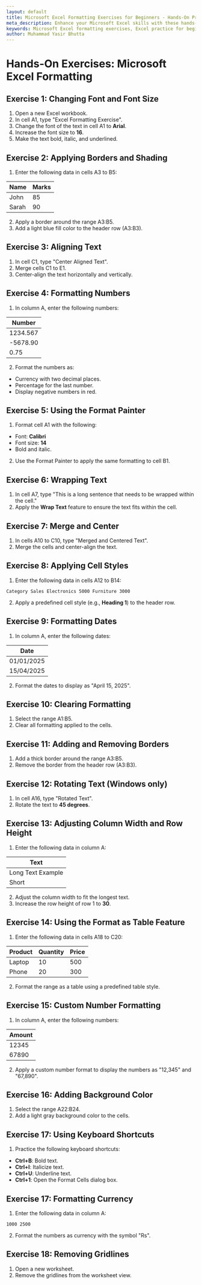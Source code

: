 ```yaml
---
layout: default
title: Microsoft Excel Formatting Exercises for Beginners - Hands-On Practice  
meta_description: Enhance your Microsoft Excel skills with these hands-on formatting exercises. Learn to apply borders, shading, alignment, number formatting, and more. Perfect for beginners to master Excel basics.  
keywords: Microsoft Excel formatting exercises, Excel practice for beginners, Excel hands-on exercises, Excel formatting tips, Excel borders and shading, Excel alignment options, Excel number formatting, Excel beginner guide, Excel worksheet practice, Excel skills improvement
author: Muhammad Yasir Bhutta
---
```


# Hands-On Exercises: Microsoft Excel Formatting

## Exercise 1: Changing Font and Font Size
1. Open a new Excel workbook.
2. In cell A1, type "Excel Formatting Exercise".
3. Change the font of the text in cell A1 to **Arial**.
4. Increase the font size to **16**.
5. Make the text bold, italic, and underlined.

## Exercise 2: Applying Borders and Shading
1. Enter the following data in cells A3 to B5:

| Name  | Marks |
|-------|-------|
| John  | 85    |
| Sarah | 90    |

2. Apply a border around the range A3:B5.
3. Add a light blue fill color to the header row (A3:B3).

## Exercise 3: Aligning Text
1. In cell C1, type "Center Aligned Text".
2. Merge cells C1 to E1.
3. Center-align the text horizontally and vertically.

## Exercise 4: Formatting Numbers
1. In column A, enter the following numbers:

| Number    |
|-----------|
| 1234.567  |
| -5678.90  |
| 0.75      |

2. Format the numbers as:
- Currency with two decimal places.
- Percentage for the last number.
- Display negative numbers in red.

## Exercise 5: Using the Format Painter
1. Format cell A1 with the following:
- Font: **Calibri**
- Font size: **14**
- Bold and italic.
2. Use the Format Painter to apply the same formatting to cell B1.

## Exercise 6: Wrapping Text
1. In cell A7, type "This is a long sentence that needs to be wrapped within the cell."
2. Apply the **Wrap Text** feature to ensure the text fits within the cell.

## Exercise 7: Merge and Center
1. In cells A10 to C10, type "Merged and Centered Text".
2. Merge the cells and center-align the text.

## Exercise 8: Applying Cell Styles
1. Enter the following data in cells A12 to B14:
```excel
Category Sales Electronics 5000 Furniture 3000
```
2. Apply a predefined cell style (e.g., **Heading 1**) to the header row.

## Exercise 9: Formatting Dates
1. In column A, enter the following dates:

| Date       |
|------------|
| 01/01/2025 |
| 15/04/2025 |

2. Format the dates to display as "April 15, 2025".

## Exercise 10: Clearing Formatting
1. Select the range A1:B5.
2. Clear all formatting applied to the cells.

## Exercise 11: Adding and Removing Borders
1. Add a thick border around the range A3:B5.
2. Remove the border from the header row (A3:B3).

## Exercise 12: Rotating Text (Windows only)
1. In cell A16, type "Rotated Text".
2. Rotate the text to **45 degrees**.

## Exercise 13: Adjusting Column Width and Row Height
1. Enter the following data in column A:

| Text               |
|---------------------|
| Long Text Example  |
| Short              |

2. Adjust the column width to fit the longest text.
3. Increase the row height of row 1 to **30**.

## Exercise 14: Using the Format as Table Feature
1. Enter the following data in cells A18 to C20:

| Product | Quantity | Price |
|---------|----------|-------|
| Laptop  | 10       | 500   |
| Phone   | 20       | 300   |

2. Format the range as a table using a predefined table style.

## Exercise 15: Custom Number Formatting
1. In column A, enter the following numbers:

| Amount  |
|---------|
| 12345   |
| 67890   |

2. Apply a custom number format to display the numbers as "12,345" and "67,890".

## Exercise 16: Adding Background Color
1. Select the range A22:B24.
2. Add a light gray background color to the cells.

## Exercise 17: Using Keyboard Shortcuts
1. Practice the following keyboard shortcuts:
- **Ctrl+B**: Bold text.
- **Ctrl+I**: Italicize text.
- **Ctrl+U**: Underline text.
- **Ctrl+1**: Open the Format Cells dialog box.

## Exercise 17: Formatting Currency
1. Enter the following data in column A:
```excel
1000 2500
```
2. Format the numbers as currency with the symbol "Rs".

## Exercise 18: Removing Gridlines
1. Open a new worksheet.
2. Remove the gridlines from the worksheet view.



